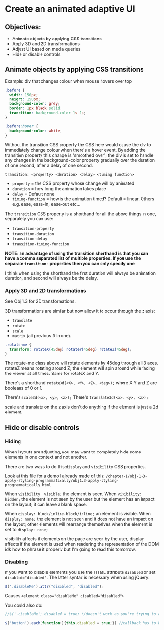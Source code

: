 # Create an animated adaptive UI

## Objectives:
- Animate objects by applying CSS transitions
- Apply 3D and 2D transformations
- Adjust UI based on media queries
- Hide or disable controls

## Animate objects by applying CSS transitions

Example: div that changes colour when mouse hovers over top

```css
.before {
  width: 150px;
  height: 150px;
  background-color: grey;
  border: 1px black solid;
  transition: background-color 1s 1s;
}

.before:hover {
  background-color: white;
}
```

Without the transition CSS property the CSS here would cause the div to immediately change colour when there's a hover event. By adding the transition property this change is 'smoothed over'; the div is set to handle any changes in the background-color property gradually over the duration of one second, after a delay of one second.

`transition: <property> <duration> <delay> <timing function>`
- `property` = the CSS property whose change will by animated
- `duration` = how long the animation takes place
- `delay` = Default none
- `timing-function` = how is the animation timed? Default = linear. Others e.g. ease, ease-in, ease-out etc...

The `transition` CSS property is a shorthand for all the above things in one, separately you can use:
- `transition-property`
- `transition-duration`
- `transition-delay`
- `transition-timing-function`

**NOTE: an advantage of using the transition shorthand is that you can have a comma separated list of multiple properties. If you use the separate `transition-` properties then you can only specify one**

I think when using the shorthand the first duration will always be animation duration, and second will always be the delay.

### Apply 3D and 2D transformations

See Obj 1.3 for 2D transformations.

3D transformations are similar but now allow it to occur through the z axis:

- `translate`
- `rotate`
- `scale`
- `matrix` (all previous 3 in one).

```css
.rotate-me {
  transform: rotateX(45deg) rotateY(45deg) rotateZ(45deg);
}
```

The rotate-me class above will rotate elements by 45deg through all 3 axes. rotateZ means rotating around Z; the element will spin around while facing the viewer at all times. Same for rotateX and Y.

There's a shorthand `rotate3d(<X>, <Y>, <Z>, <deg>);` where X Y and Z are booleans of 0 or 1.

There's `scale3d(<x>, <y>, <z>);`
There's `translate3d(<x>, <y>, <z>);`

scale and translate on the z axis don't do anything if the element is just a 2d element.

## Hide or disable controls

### Hiding

When layouts are adjusting, you may want to completely hide some elements in one context and not another.

There are two ways to do this:`display` and `visibility` CSS properties.

Look at this file for a demo I already made of this: `/chapter-1/obj-1-3-apply-styling-programmatically/obj1.3-apply-styling-programmatically.html`

When `visibility: visible;` the element is seen. When `visibility: hidden;` the element is not seen by the user but the element has an impact on the layout; it can leave a blank space.

When `display: block/inline-block/inline;` an element is visible. When `display: none;` the element is not seen and it does not have an impact on the layout; other elements will rearrange themselves when the element is set to `display: none;`

visibility affects if elements on the page are seen by the user, display affects if the element is used when rendering the representation of the DOM [idk how to phrase it properly but I'm going to read this tomorrow](https://www.html5rocks.com/en/tutorials/internals/howbrowserswork/#Render_tree_construction).

### Disabling

If you want to disable elements you use the HTML attribute `disabled` or set `disabled="disabled"`. The latter syntax is necessary when using jQuery:

```javascript
$('.disableMe').attr("disabled", "disabled");
```

Causes `<element class="disableMe" disabled="disabled">`

You could also do:

```javascript
//$('.disableMe').disabled = true; //doesn't work as you're trying to access element properties but on the jQuery object instead.

$('button').each(function(){this.disabled = true;}) //callback has to be anonymous, non-arrow to get the correct `this`. With arrow function this = Window object
```
